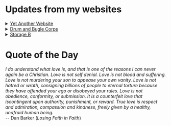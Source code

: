 # Updates from my websites

<details><summary> <a href="https://www.amon-hen.com">Yet Another Website</a> </summary>

* <a href="https://www.amon-hen.com/politics/33721">Trump 2.0</a>
* <a href="https://www.amon-hen.com/computing/internet/www/435">Quote of the Day</a>
* <a href="https://www.amon-hen.com/food/33723">Mmmm, Burned Cross</a>
* <a href="https://www.amon-hen.com/television/14603">MST3K 00K16 – City on Fire</a>
* <a href="https://www.amon-hen.com/politics/33711">Last Week Tonight – S2 E17: Torture, Jack Warner & Putin</a>
* <a href="https://www.amon-hen.com/religion/13423">You can do what you like with them</a>
* <a href="https://www.amon-hen.com/television/6024">MST3K Short 0503 – What to Do on a Date</a>
* <a href="https://www.amon-hen.com/movies/33702">Firehead (1991)</a>
* <a href="https://www.amon-hen.com/music/33700">In The Arms of Morpheus</a>
* <a href="https://www.amon-hen.com/humor/33698">RiffTrax – At Your Fingertips: Grasses</a>
</details>

<details><summary> <a href="https://www.drum-corps.net">Drum and Bugle Corps</a> </summary>

* <a href="https://www.drum-corps.net/news/3635">Drum Corps World – February 2025</a>
* <a href="https://www.drum-corps.net/news/3629">RESULTS: 2025 DCI Rules Congress</a>
* <a href="https://www.drum-corps.net/news/3626">Spartans pave path to World Class</a>
* <a href="https://www.drum-corps.net/news/3621">2025 DCI Rules Congress proposals</a>
* <a href="https://www.drum-corps.net/news/3619">The New York Skyliners Announce Move to SoundSport for the 2025 Season</a>
* <a href="https://www.drum-corps.net/news/3615">Drum Corps World – January 2025</a>
* <a href="https://www.drum-corps.net/news/3604">DCI phasing out historic library of physical audio/video products</a>
* <a href="https://www.drum-corps.net/news/3602">Drum Corps World – December 2024</a>
* <a href="https://www.drum-corps.net/news/3588">2025 Drum Corps International Tour Schedule</a>
* <a href="https://www.drum-corps.net/news/3585">Drum Corps International Magazine – November 2024</a>
</details>

<details><summary> <a href="https://www.storage-b.com">Storage B</a> </summary>

* <a href="https://www.storage-b.com/math-numerical-analysis/1036">Hypot</a>
* <a href="https://www.storage-b.com/c/1015">Uploading Consciousness</a>
* <a href="https://www.storage-b.com/humor/1003">SCRUM: An Honest Ad</a>
* <a href="https://www.storage-b.com/humor/996">Agile vs. Waterfall</a>
* <a href="https://www.storage-b.com/c/969">Delivering Safe C++</a>
* <a href="https://www.storage-b.com/c/962">Full Interview With the Creator of C++</a>
* <a href="https://www.storage-b.com/humor/951">How To Regex</a>
* <a href="https://www.storage-b.com/ai/908">Nightmare Fuel from Bing Image Creator</a>
* <a href="https://www.storage-b.com/ai/904">We’re Safe</a>
* <a href="https://www.storage-b.com/ai/901">Enjoy Your AI-generated Work</a>
</details>

# Quote of the Day
<p><em>I do understand what love is, and that is one of the reasons I can never again be a Christian. Love is not self denial. Love is not blood and suffering.  Love is not murdering your son to appease your own vanity.  Love is not hatred or wrath, consigning billions of people to eternal torture because they have offended your ego or disobeyed your rules.  Love is not obedience, conformity, or submission. It is a counterfeit love that iscontingent upon authority, punishment, or reward.  True love is respect and admiration, compassion and kindness, freely given by a healthy, unafraid human being.</em><br /> -- Dan Barker (<em>Losing Faith in Faith</em>)</p>